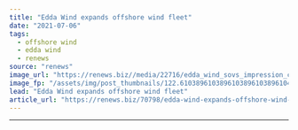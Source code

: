 ```yaml
---
title: "Edda Wind expands offshore wind fleet"
date: "2021-07-06"
tags: 
  - offshore wind
  - edda wind
  - renews
source: "renews"
image_url: "https://renews.biz//media/22716/edda_wind_sovs_impression_credit_ostensjo_group.jpeg?mode=crop&width=770&heightratio=0.6103896103896103896103896104&slimmage=true"
image_fp: "/assets/img/post_thumbnails/122.6103896103896103896103896104&slimmage=true"
lead: "Edda Wind expands offshore wind fleet"
article_url: "https://renews.biz/70798/edda-wind-expands-offshore-wind-fleet/"
---
```


---
